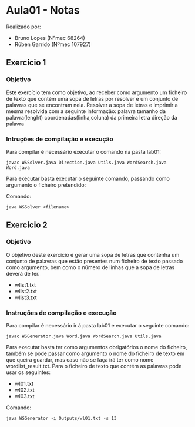 # Aula01 - Notas

Realizado por:
- Bruno Lopes (Nºmec 68264)
- Rúben Garrido (Nºmec 107927)

## Exercício 1
### Objetivo

Este exercício tem como objetivo, ao receber como argumento um ficheiro de texto que contém uma sopa de letras por resolver e um conjunto de palavras que se encontram nela. Resolver a sopa de letras e imprimir a mesma resolvida com a seguinte informação:
palavra           tamanho da palavra(lenght)          coordenadas(linha,coluna) da primeira letra       direção da palavra<br />


### Intruções de compilação e execução

Para compilar é necessário executar o comando na pasta lab01:
```
javac WSSolver.java Direction.java Utils.java WordSearch.java Word.java
```
Para executar basta executar o seguinte comando, passando como argumento o ficheiro pretendido:

Comando:
```
java WSSolver <filename>
```

## Exercício 2
### Objetivo
O objetivo deste exercício é gerar uma sopa de letras que contenha um conjunto de palavras que estão presentes num ficheiro de texto passado como argumento, bem como o número de linhas que a sopa de letras deverá de ter.
- wlist1.txt
- wlist2.txt
- wlist3.txt

### Instruções de compilação e execução
Para compilar é necessário ir à pasta lab01 e executar o seguinte comando:
```
javac WSGenerator.java Word.java WordSearch.java Utils.java
```
Para executar basta ter como argumentos obrigatórios o nome do ficheiro, também se pode passar como argumento o nome do ficheiro de texto em que queira guardar, mas caso não se faça irá ter como nome wordlist_result.txt. Para o ficheiro de texto que contém as palavras pode usar os seguintes:
- wl01.txt
- wl02.txt
- wl03.txt<br />

Comando:
```
java WSGenerator -i Outputs/wl01.txt -s 13

